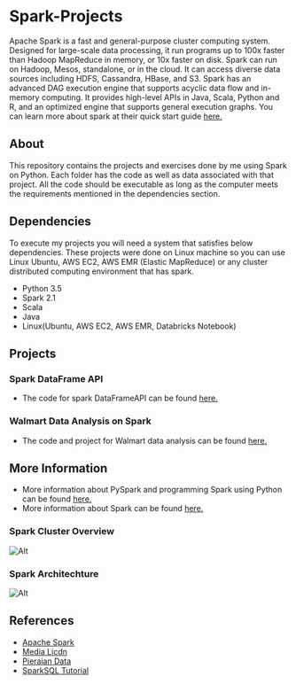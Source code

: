# Spark-Projects
Apache Spark is a fast and general-purpose cluster computing system. Designed for large-scale data processing, it run programs up to 100x faster than Hadoop MapReduce in memory, or 10x faster on disk. Spark can run on Hadoop, Mesos, standalone, or in the cloud. It can access diverse data sources including HDFS, Cassandra, HBase, and S3. Spark has an advanced DAG execution engine that supports acyclic data flow and in-memory computing. It provides high-level APIs in Java, Scala, Python and R, and an optimized engine that supports general execution graphs. You can learn more about spark at their quick start guide [here.](http://spark.apache.org/docs/latest/quick-start.html)

## About
This repository contains the projects and exercises done by me using Spark on Python. Each folder has the code as well as data associated with that project. All the code should be executable as long as the computer meets the requirements mentioned in the dependencies section.

## Dependencies
To execute my projects you will need a system that satisfies below dependencies. These projects were done on Linux machine so you can use Linux Ubuntu, AWS EC2, AWS EMR (Elastic MapReduce) or any cluster distributed computing environment that has spark.
- Python 3.5
- Spark 2.1
- Scala
- Java
- Linux(Ubuntu, AWS EC2, AWS EMR, Databricks Notebook)

## Projects
### Spark DataFrame API
- The code for spark DataFrameAPI can be found [here.](https://github.com/santoshblearner/ds-ml-portfolio/blob/master/Spark%20MLlib/Spark_DataFrame_API_Project/Spark_DataFrames_API.ipynb)

### Walmart Data Analysis on Spark
- The code and project for Walmart data analysis can be found [here.](https://github.com/santoshblearner/ds-ml-portfolio/blob/master/Spark%20MLlib/Spark_Walmart_Data_Analysis_Project/Spark%20Walmart%20Data%20Analysis%20Project.ipynb)

## More Information 
- More information about PySpark and programming Spark using Python can be found [here.](https://spark.apache.org/docs/0.9.1/python-programming-guide.html)
- More information about Spark can be found [here.](http://spark.apache.org/)

### Spark Cluster Overview
![Alt](https://spark.apache.org/docs/latest/img/cluster-overview.png)

### Spark Architechture
![Alt](https://media.licdn.com/mpr/mpr/shrinknp_800_800/AAEAAQAAAAAAAAb5AAAAJDUwZGZmZWEwLWNhZGEtNDc4NC1hOTkyLTVjMTNiYmUzNjVmNw.png)

## References
- [Apache Spark](https://spark.apache.org/)
- [Media Licdn](https://media.licdn.com/)
- [Pieraian Data](http://www.pieriandata.com/)
- [SparkSQL Tutorial](https://www.tutorialspoint.com/spark_sql/spark_sql_quick_guide.htm)
